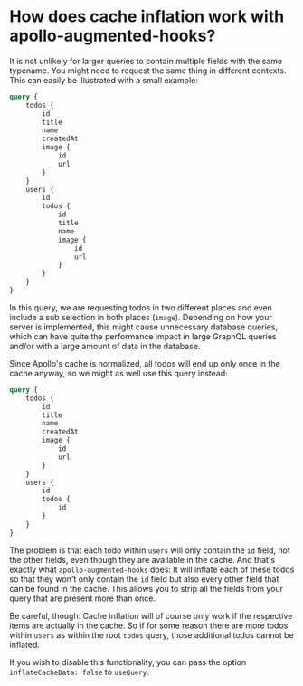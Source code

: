# How does cache inflation work with apollo-augmented-hooks?

It is not unlikely for larger queries to contain multiple fields with the same typename. You might need to request the same thing in different contexts. This can easily be illustrated with a small example:

```graphql
query {
    todos {
        id
        title
        name
        createdAt
        image {
            id
            url
        }
    }
    users {
        id
        todos {
            id
            title
            name
            image {
                id
                url
            }
        }
    }
}
```

In this query, we are requesting todos in two different places and even include a sub selection in both places (`image`). Depending on how your server is implemented, this might cause unnecessary database queries, which can have quite the performance impact in large GraphQL queries and/or with a large amount of data in the database.

Since Apollo's cache is normalized, all todos will end up only once in the cache anyway, so we might as well use this query instead:

```graphql
query {
    todos {
        id
        title
        name
        createdAt
        image {
            id
            url
        }
    }
    users {
        id
        todos {
            id
        }
    }
}
```

The problem is that each todo within `users` will only contain the `id` field, not the other fields, even though they are available in the cache. And that's exactly what `apollo-augmented-hooks` does: It will inflate each of these todos so that they won't only contain the `id` field but also every other field that can be found in the cache. This allows you to strip all the fields from your query that are present more than once.

Be careful, though: Cache inflation will of course only work if the respective items are actually in the cache. So if for some reason there are more todos within `users` as within the root `todos` query, those additional todos cannot be inflated.

If you wish to disable this functionality, you can pass the option `inflateCacheData: false` to `useQuery`.
